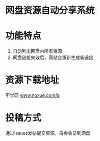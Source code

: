 #  网盘资源自动分享系统

# 功能特点

1. 自动列出网盘内所有资源
1. 网盘链接失效后，网站会重新生成新链接

# 资源下载地址

不学网 www.noxue.com/p

# 投稿方式

通过Issues发帖提交资源，将会收录到网盘

